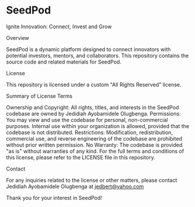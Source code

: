 # SeedPod
Ignite Innovation: Connect, Invest and Grow

Overview

SeedPod is a dynamic platform designed to connect innovators with potential investors, mentors, and collaborators. This repository contains the source code and related materials for SeedPod.

License

This repository is licensed under a custom "All Rights Reserved" license.

Summary of License Terms

Ownership and Copyright: All rights, titles, and interests in the SeedPod codebase are owned by Jedidiah Ayobamidele Olugbenga.
Permissions: You may view and use the codebase for personal, non-commercial purposes. Internal use within your organization is allowed, provided that the codebase is not distributed.
Restrictions: Modification, redistribution, commercial use, and reverse engineering of the codebase are prohibited without prior written permission.
No Warranty: The codebase is provided "as is" without warranties of any kind.
For the full terms and conditions of this license, please refer to the LICENSE file in this repository.

Contact

For any inquiries related to the license or other matters, please contact Jedidiah Ayobamidele Olugbenga at jedbert@yahoo.com

Thank you for your interest in SeedPod!
